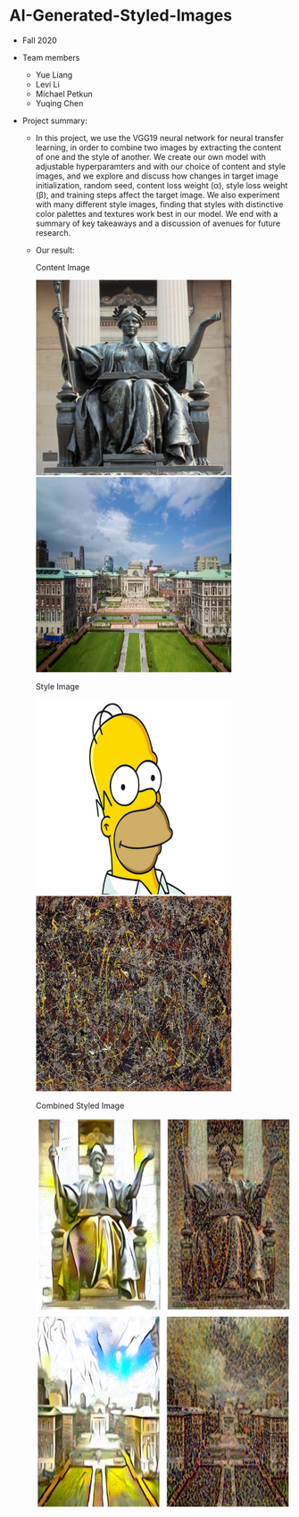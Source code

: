 # AI-Generated-Styled-Images

+ Fall 2020
+ Team members
	+ Yue Liang
	+ Levi Li
	+ Michael Petkun
	+ Yuqing Chen
  
+ Project summary: 
  + In this project, we use the VGG19 neural network for neural transfer learning, in order to combine two images by extracting the content of one and the style of another. We create our own model with adjustable hyperparamters and with our choice of content and style images, and we explore and discuss how changes in target image initialization, random seed, content loss weight (α), style loss weight (β), and training steps affect the target image. We also experiment with many different style images, finding that styles with distinctive color palettes and textures work best in our model. We end with a summary of key takeaways and a discussion of avenues for future research.
  + Our result:
  
    Content Image
    
    <img src="data/Alma%20Mater.jpg" width="350" height="350" />
    <img src="data/Columbia.jpg" width="350" height="350" />
    
    Style Image
    
    <img src="data/Simpson.jpg" width="350" height="350" />
    <img src="data/Pollock.jpg" width="350" height="350" />
    
    Combined Styled Image
    
    <img src="figs/combined_generated_images.jpeg" width="700" height="700" />
    

